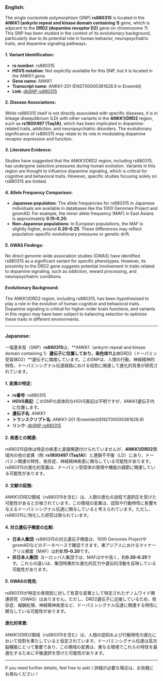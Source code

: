 ### English:
The single nucleotide polymorphism (SNP) **rs880315** is located in the **ANKK1 (ankyrin repeat and kinase domain containing 1)** gene, which is adjacent to the **DRD2 (dopamine receptor D2)** gene on chromosome 11. This SNP has been studied in the context of its evolutionary background, particularly due to its potential role in human behavior, neuropsychiatric traits, and dopamine signaling pathways.

#### 1. Variant Identification:
- **rs number**: rs880315
- **HGVS notation**: Not explicitly available for this SNP, but it is located in the ANKK1 gene.
- **Gene name**: ANKK1
- **Transcript name**: ANKK1-201 (ENST00000361628.9 in Ensembl)
- **Link**: [dbSNP rs880315](https://www.ncbi.nlm.nih.gov/snp/rs880315)

#### 2. Disease Associations:
While rs880315 itself is not directly associated with specific diseases, it is in linkage disequilibrium (LD) with other variants in the **ANKK1/DRD2** region, such as **rs1800497 (Taq1A)**, which has been implicated in dopamine-related traits, addiction, and neuropsychiatric disorders. The evolutionary significance of rs880315 may relate to its role in modulating dopamine receptor expression and function.

#### 3. Literature Evidence:
Studies have suggested that the ANKK1/DRD2 region, including rs880315, has undergone selective pressures during human evolution. Variants in this region are thought to influence dopamine signaling, which is critical for cognitive and behavioral traits. However, specific studies focusing solely on rs880315 are limited.

#### 4. Allele Frequency Comparison:
- **Japanese population**: The allele frequencies for rs880315 in Japanese individuals are available in databases like the 1000 Genomes Project and gnomAD. For example, the minor allele frequency (MAF) in East Asians is approximately **0.15–0.20**.
- **Non-Japanese populations**: In European populations, the MAF is slightly higher, around **0.20–0.25**. These differences may reflect population-specific evolutionary pressures or genetic drift.

#### 5. GWAS Findings:
No direct genome-wide association studies (GWAS) have identified rs880315 as a significant variant for specific phenotypes. However, its proximity to the DRD2 gene suggests potential involvement in traits related to dopamine signaling, such as addiction, reward processing, and neuropsychiatric conditions.

#### Evolutionary Background:
The ANKK1/DRD2 region, including rs880315, has been hypothesized to play a role in the evolution of human cognitive and behavioral traits. Dopamine signaling is critical for higher-order brain functions, and variants in this region may have been subject to balancing selection to optimize these traits in different environments.

---

### Japanese:
一塩基多型（SNP）**rs880315**は、**ANKK1（ankyrin repeat and kinase domain containing 1）**遺伝子に位置しており、染色体11上の**DRD2（ドーパミン受容体D2）**遺伝子に隣接しています。このSNPは、人間の行動、神経精神的特性、ドーパミンシグナル伝達経路における役割に関連して進化的背景が研究されています。

#### 1. 変異の特定:
- **rs番号**: rs880315
- **HGVS表記**: このSNPの具体的なHGVS表記は不明ですが、ANKK1遺伝子内に位置します。
- **遺伝子名**: ANKK1
- **トランスクリプト名**: ANKK1-201 (EnsemblのENST00000361628.9)
- **リンク**: [dbSNP rs880315](https://www.ncbi.nlm.nih.gov/snp/rs880315)

#### 2. 疾患との関連:
rs880315自体は特定の疾患と直接関連付けられていませんが、**ANKK1/DRD2**領域内の他の変異（例: **rs1800497 (Taq1A)**）と連鎖不平衡（LD）にあり、ドーパミン関連の特性、依存症、神経精神疾患に関与している可能性があります。rs880315の進化的意義は、ドーパミン受容体の発現や機能の調節に関連している可能性があります。

#### 3. 文献の証拠:
ANKK1/DRD2領域（rs880315を含む）は、人間の進化の過程で選択圧を受けた可能性があると示唆されています。この領域の変異は、認知や行動特性に影響を与えるドーパミンシグナル伝達に関与していると考えられています。ただし、rs880315に特化した研究は限られています。

#### 4. 対立遺伝子頻度の比較:
- **日本人集団**: rs880315の対立遺伝子頻度は、1000 Genomes ProjectやgnomADなどのデータベースで確認できます。東アジア人におけるマイナーアリル頻度（MAF）は約**0.15–0.20**です。
- **非日本人集団**: ヨーロッパ人集団では、MAFはやや高く、約**0.20–0.25**です。これらの違いは、集団特異的な進化的圧力や遺伝的浮動を反映している可能性があります。

#### 5. GWASの発見:
rs880315が特定の表現型に対して有意な変異として特定されたゲノムワイド関連研究（GWAS）はありません。ただし、DRD2遺伝子に近接しているため、依存症、報酬処理、神経精神疾患など、ドーパミンシグナル伝達に関連する特性に関与している可能性があります。

#### 進化的背景:
ANKK1/DRD2領域（rs880315を含む）は、人間の認知および行動特性の進化において役割を果たしていると仮定されています。ドーパミンシグナル伝達は高次脳機能にとって重要であり、この領域の変異は、異なる環境でこれらの特性を最適化するために平衡選択を受けた可能性があります。

--- 
If you need further details, feel free to ask! / 詳細が必要な場合は、お気軽にお尋ねください！